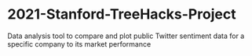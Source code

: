# 2021-Stanford-TreeHacks-Project
Data analysis tool to compare and plot public Twitter sentiment data for a specific company to its market performance
